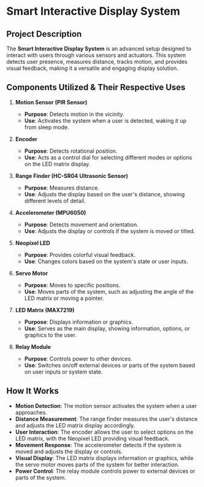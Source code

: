 # Smart Interactive Display System

## Project Description

The **Smart Interactive Display System** is an advanced setup designed to interact with users through various sensors and actuators. This system detects user presence, measures distance, tracks motion, and provides visual feedback, making it a versatile and engaging display solution.

## Components Utilized & Their Respective Uses

1. **Motion Sensor (PIR Sensor)**
   - **Purpose**: Detects motion in the vicinity.
   - **Use**: Activates the system when a user is detected, waking it up from sleep mode.

2. **Encoder**
   - **Purpose**: Detects rotational position.
   - **Use**: Acts as a control dial for selecting different modes or options on the LED matrix display.

3. **Range Finder (HC-SR04 Ultrasonic Sensor)**
   - **Purpose**: Measures distance.
   - **Use**: Adjusts the display based on the user's distance, showing different levels of detail.

4. **Accelerometer (MPU6050)**
   - **Purpose**: Detects movement and orientation.
   - **Use**: Adjusts the display or controls if the system is moved or tilted.

5. **Neopixel LED**
   - **Purpose**: Provides colorful visual feedback.
   - **Use**: Changes colors based on the system's state or user inputs.

6. **Servo Motor**
   - **Purpose**: Moves to specific positions.
   - **Use**: Moves parts of the system, such as adjusting the angle of the LED matrix or moving a pointer.

7. **LED Matrix (MAX7219)**
   - **Purpose**: Displays information or graphics.
   - **Use**: Serves as the main display, showing information, options, or graphics to the user.

8. **Relay Module**
   - **Purpose**: Controls power to other devices.
   - **Use**: Switches on/off external devices or parts of the system based on user inputs or system state.

## How It Works

- **Motion Detection**: The motion sensor activates the system when a user approaches.
- **Distance Measurement**: The range finder measures the user's distance and adjusts the LED matrix display accordingly.
- **User Interaction**: The encoder allows the user to select options on the LED matrix, with the Neopixel LED providing visual feedback.
- **Movement Response**: The accelerometer detects if the system is moved and adjusts the display or controls.
- **Visual Display**: The LED matrix displays information or graphics, while the servo motor moves parts of the system for better interaction.
- **Power Control**: The relay module controls power to external devices or parts of the system.
